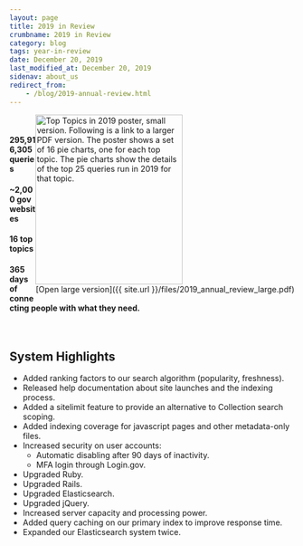 ```yaml
---
layout: page
title: 2019 in Review
crumbname: 2019 in Review
category: blog
tags: year-in-review
date: December 20, 2019
last_modified_at: December 20, 2019
sidenav: about_us
redirect_from:
    - /blog/2019-annual-review.html
---
```

<span style="float:right;"><img 
  src="{{ site.url }}/files/2019_annual_review_small.png" 
  alt="Top Topics in 2019 poster, small version. Following is a link to a larger PDF version. The poster shows a set of 16 pie charts, one for each top topic. The pie charts show the details of the top 25 queries run in 2019 for that topic." style="width:260px;height:300px;"><br />
[Open large version]({{ site.url }}/files/2019_annual_review_large.pdf)
</span>
<br />

#### **295,916,305** queries
#### **~2,000 gov** websites
#### **16** top topics
#### **365** days of connecting people with what they need.

<br />

## System Highlights

* Added ranking factors to our search algorithm (popularity, freshness).
* Released help documentation about site launches and the indexing process.
* Added a sitelimit feature to provide an alternative to Collection search scoping.
* Added indexing coverage for javascript pages and other metadata-only files.
* Increased security on user accounts:
  * Automatic disabling after 90 days of inactivity.
  * MFA login through Login.gov.
* Upgraded Ruby.
* Upgraded Rails.
* Upgraded Elasticsearch.
* Upgraded jQuery.
* Increased server capacity and processing power.
* Added query caching on our primary index to improve response time.
* Expanded our Elasticsearch system twice.
